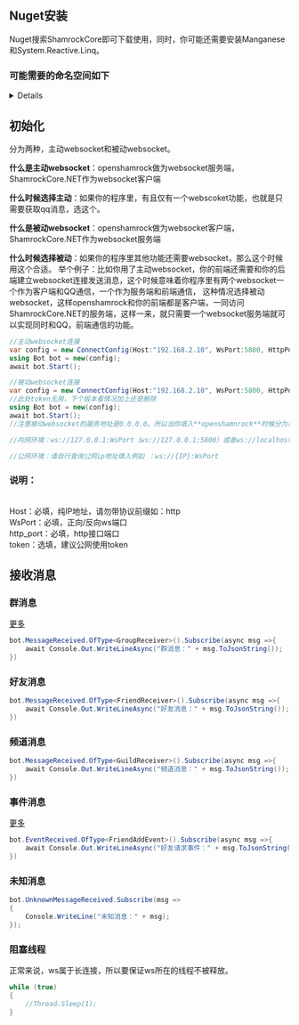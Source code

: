 ## Nuget安装
Nuget搜索ShamrockCore即可下载使用，同时，你可能还需要安装Manganese和System.Reactive.Linq。
### 可能需要的命名空间如下
<details>

```c#
using Manganese.Text;
using ShamrockCore.Reciver;
using ShamrockCore.Reciver.Events;
using ShamrockCore.Reciver.MsgChain;
using ShamrockCore.Reciver.Receivers;
using ShamrockCore.Utils;
using System.Reactive.Linq;
```

</details>

## 初始化
分为两种，主动websocket和被动websocket。

**什么是主动websocket**：openshamrock做为websocket服务端，ShamrockCore.NET作为websocket客户端

**什么时候选择主动**：如果你的程序里，有且仅有一个webscoket功能，也就是只需要获取qq消息，选这个。

**什么是被动websocket**：openshamrock做为websocket客户端，ShamrockCore.NET作为websocket服务端

**什么时候选择被动**：如果你的程序里其他功能还需要websocket，那么这个时候用这个合适。
举个例子：比如你用了主动websocket，你的前端还需要和你的后端建立websocket连接发送消息，这个时候意味着你程序里有两个websocket一个作为客户端和QQ通信，一个作为服务端和前端通信，
这种情况选择被动websocket，这样openshamrock和你的前端都是客户端，一同访问ShamrockCore.NET的服务端，这样一来，就只需要一个websocket服务端就可以实现同时和QQ，前端通信的功能。
```c#
//主动websocket连接
var config = new ConnectConfig(Host:"192.168.2.10", WsPort:5800, HttpPort:5700, Token:"token");
using Bot bot = new(config);
await bot.Start();

//被动websocket连接
var config = new ConnectConfig(Host:"192.168.2.10", WsPort:5800, HttpPort:5700, Token:"token", Reverse:true);
//此处token无用，下个版本看情况加上还是删除
using Bot bot = new(config);
await bot.Start();
//注意被动websocket的服务地址是0.0.0.0。所以当你填入**openshamnrock**时候分为以下2中情况：

//内网环境：ws://127.0.0.1:WsPort（ws://127.0.0.1:5800）或者ws://localhost:WsPort（ws://localhost:5800）；

//公网环境：请自行查询公网ip地址填入例如 ：ws://{IP}:WsPort
```
<h3>说明：</h3>
<br>Host：必填，纯IP地址，请勿带协议前缀如：http
<br>WsPort：必填，正向/反向ws端口
<br>http_port：必填，http接口端口
<br>token：选填，建议公网使用token

## 接收消息
### 群消息
[更多](/ShamrockCore/doc/api/event.html#事件监听说明)
```C#
bot.MessageReceived.OfType<GroupReceiver>().Subscribe(async msg =>{
    await Console.Out.WriteLineAsync("群消息：" + msg.ToJsonString());
})
```

### 好友消息
```C#
bot.MessageReceived.OfType<FriendReceiver>().Subscribe(async msg =>{
    await Console.Out.WriteLineAsync("好友消息：" + msg.ToJsonString());
})
```

### 频道消息
```C#
bot.MessageReceived.OfType<GuildReceiver>().Subscribe(async msg =>{
    await Console.Out.WriteLineAsync("频道消息：" + msg.ToJsonString());
})
```

### 事件消息

[更多](/ShamrockCore/doc/api/message.html#接收消息)

```C#
bot.EventReceived.OfType<FriendAddEvent>().Subscribe(async msg =>{
    await Console.Out.WriteLineAsync("好友请求事件：" + msg.ToJsonString());
})
```

### 未知消息
```C#
bot.UnknownMessageReceived.Subscribe(msg =>
{
    Console.WriteLine("未知消息：" + msg);
});
```

### 阻塞线程
正常来说，ws属于长连接，所以要保证ws所在的线程不被释放。

```C#
while (true)
{
    //Thread.Sleep(1);
}
```